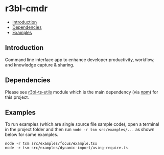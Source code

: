 # r3bl-cmdr

<!-- START doctoc generated TOC please keep comment here to allow auto update -->
<!-- DON'T EDIT THIS SECTION, INSTEAD RE-RUN doctoc TO UPDATE -->

- [Introduction](#introduction)
- [Dependencies](#dependencies)
- [Examples](#examples)

<!-- END doctoc generated TOC please keep comment here to allow auto update -->

## Introduction

Command line interface app to enhance developer productivity, workflow, and knowledge capture &
sharing.

## Dependencies

Please see [r3bl-ts-utils](https://github.com/r3bl-org/r3bl-ts-utils) module which is the main
dependency (via [npm](https://www.npmjs.com/package/r3bl-ts-utils)) for this project.

## Examples

To run examples (which are single source file sample code), open a terminal in the project folder
and then run `node -r tsm src/examples/...` as shown below for some examples.

```shell
node -r tsm src/examples/focus/example.tsx
node -r tsm src/examples/dynamic-import/using-require.ts
```
